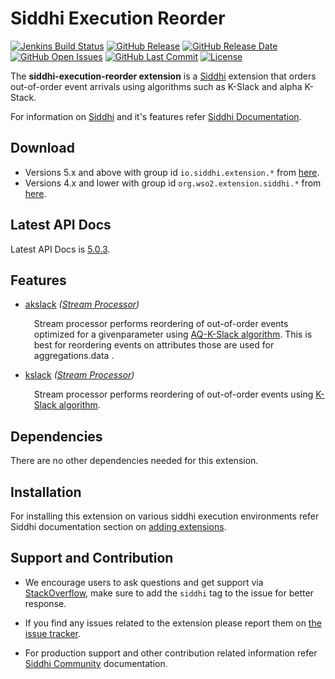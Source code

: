 Siddhi Execution Reorder
======================================

  [![Jenkins Build Status](https://wso2.org/jenkins/job/siddhi/job/siddhi-execution-reorder/badge/icon)](https://wso2.org/jenkins/job/siddhi/job/siddhi-execution-reorder/)
  [![GitHub Release](https://img.shields.io/github/release/siddhi-io/siddhi-execution-reorder.svg)](https://github.com/siddhi-io/siddhi-execution-reorder/releases)
  [![GitHub Release Date](https://img.shields.io/github/release-date/siddhi-io/siddhi-execution-reorder.svg)](https://github.com/siddhi-io/siddhi-execution-reorder/releases)
  [![GitHub Open Issues](https://img.shields.io/github/issues-raw/siddhi-io/siddhi-execution-reorder.svg)](https://github.com/siddhi-io/siddhi-execution-reorder/issues)
  [![GitHub Last Commit](https://img.shields.io/github/last-commit/siddhi-io/siddhi-execution-reorder.svg)](https://github.com/siddhi-io/siddhi-execution-reorder/commits/master)
  [![License](https://img.shields.io/badge/License-Apache%202.0-blue.svg)](https://opensource.org/licenses/Apache-2.0)

The **siddhi-execution-reorder extension** is a <a target="_blank" href="https://siddhi.io/">Siddhi</a> extension that orders out-of-order event arrivals using algorithms such as K-Slack and alpha K-Stack.

For information on <a target="_blank" href="https://siddhi.io/">Siddhi</a> and it's features refer <a target="_blank" href="https://siddhi.io/redirect/docs.html">Siddhi Documentation</a>. 

## Download

* Versions 5.x and above with group id `io.siddhi.extension.*` from <a target="_blank" href="https://mvnrepository.com/artifact/io.siddhi.extension.execution.reorder/siddhi-execution-reorder/">here</a>.
* Versions 4.x and lower with group id `org.wso2.extension.siddhi.*` from <a target="_blank" href="https://mvnrepository.com/artifact/org.wso2.extension.siddhi.execution.reorder/siddhi-execution-reorder">here</a>.

## Latest API Docs 

Latest API Docs is <a target="_blank" href="https://siddhi-io.github.io/siddhi-execution-reorder/api/5.0.3">5.0.3</a>.

## Features

* <a target="_blank" href="https://siddhi-io.github.io/siddhi-execution-reorder/api/5.0.3/#akslack-stream-processor">akslack</a> *(<a target="_blank" href="http://siddhi.io/en/v5.0/docs/query-guide/#stream-processor">Stream Processor</a>)*<br> <div style="padding-left: 1em;"><p>Stream processor performs reordering of out-of-order events optimized for a givenparameter using [AQ-K-Slack algorithm](http://dl.acm.org/citation.cfm?doid=2675743.2771828). This is best for reordering events on attributes those are used for aggregations.data .</p></div>
* <a target="_blank" href="https://siddhi-io.github.io/siddhi-execution-reorder/api/5.0.3/#kslack-stream-processor">kslack</a> *(<a target="_blank" href="http://siddhi.io/en/v5.0/docs/query-guide/#stream-processor">Stream Processor</a>)*<br> <div style="padding-left: 1em;"><p>Stream processor performs reordering of out-of-order events using [K-Slack algorithm](https://www2.informatik.uni-erlangen.de/publication/download/IPDPS2013.pdf).</p></div>

## Dependencies 

There are no other dependencies needed for this extension. 

## Installation

For installing this extension on various siddhi execution environments refer Siddhi documentation section on <a target="_blank" href="https://siddhi.io/redirect/add-extensions.html">adding extensions</a>.

## Support and Contribution

* We encourage users to ask questions and get support via <a target="_blank" href="https://stackoverflow.com/questions/tagged/siddhi">StackOverflow</a>, make sure to add the `siddhi` tag to the issue for better response.

* If you find any issues related to the extension please report them on <a target="_blank" href="https://github.com/siddhi-io/siddhi-execution-reorder/issues">the issue tracker</a>.

* For production support and other contribution related information refer <a target="_blank" href="https://siddhi.io/community/">Siddhi Community</a> documentation.
